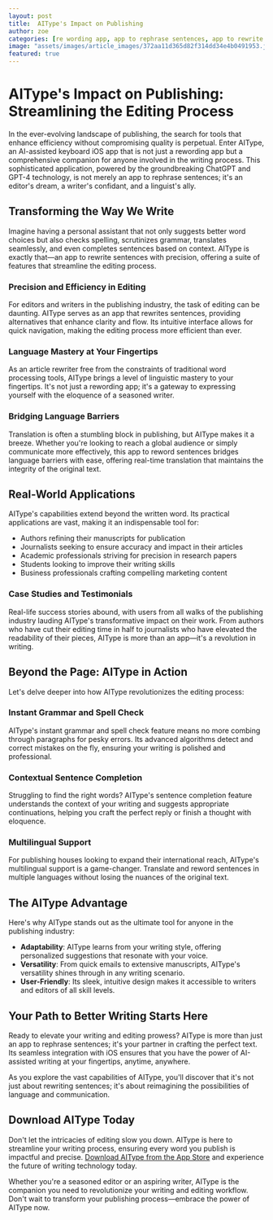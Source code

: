 ```yaml
---
layout: post
title:  AIType's Impact on Publishing
author: zoe
categories: [re wording app, app to rephrase sentences, app to rewrite sentences, app that rewrites sentences, app to reword sentences, article rewriter free, rewording app]
image: "assets/images/article_images/372aa11d365d82f314dd34e4b0491953.jpg"
featured: true
---
```


# AIType's Impact on Publishing: Streamlining the Editing Process

In the ever-evolving landscape of publishing, the search for tools that enhance efficiency without compromising quality is perpetual. Enter AIType, an AI-assisted keyboard iOS app that is not just a rewording app but a comprehensive companion for anyone involved in the writing process. This sophisticated application, powered by the groundbreaking ChatGPT and GPT-4 technology, is not merely an app to rephrase sentences; it's an editor's dream, a writer's confidant, and a linguist's ally.

## Transforming the Way We Write

Imagine having a personal assistant that not only suggests better word choices but also checks spelling, scrutinizes grammar, translates seamlessly, and even completes sentences based on context. AIType is exactly that—an app to rewrite sentences with precision, offering a suite of features that streamline the editing process.

### Precision and Efficiency in Editing

For editors and writers in the publishing industry, the task of editing can be daunting. AIType serves as an app that rewrites sentences, providing alternatives that enhance clarity and flow. Its intuitive interface allows for quick navigation, making the editing process more efficient than ever.

### Language Mastery at Your Fingertips

As an article rewriter free from the constraints of traditional word processing tools, AIType brings a level of linguistic mastery to your fingertips. It's not just a rewording app; it's a gateway to expressing yourself with the eloquence of a seasoned writer.

### Bridging Language Barriers

Translation is often a stumbling block in publishing, but AIType makes it a breeze. Whether you're looking to reach a global audience or simply communicate more effectively, this app to reword sentences bridges language barriers with ease, offering real-time translation that maintains the integrity of the original text.

## Real-World Applications

AIType's capabilities extend beyond the written word. Its practical applications are vast, making it an indispensable tool for:

- Authors refining their manuscripts for publication
- Journalists seeking to ensure accuracy and impact in their articles
- Academic professionals striving for precision in research papers
- Students looking to improve their writing skills
- Business professionals crafting compelling marketing content

### Case Studies and Testimonials

Real-life success stories abound, with users from all walks of the publishing industry lauding AIType's transformative impact on their work. From authors who have cut their editing time in half to journalists who have elevated the readability of their pieces, AIType is more than an app—it's a revolution in writing.

## Beyond the Page: AIType in Action

Let's delve deeper into how AIType revolutionizes the editing process:

### Instant Grammar and Spell Check

AIType's instant grammar and spell check feature means no more combing through paragraphs for pesky errors. Its advanced algorithms detect and correct mistakes on the fly, ensuring your writing is polished and professional.

### Contextual Sentence Completion

Struggling to find the right words? AIType's sentence completion feature understands the context of your writing and suggests appropriate continuations, helping you craft the perfect reply or finish a thought with eloquence.

### Multilingual Support

For publishing houses looking to expand their international reach, AIType's multilingual support is a game-changer. Translate and reword sentences in multiple languages without losing the nuances of the original text.

## The AIType Advantage

Here's why AIType stands out as the ultimate tool for anyone in the publishing industry:

- **Adaptability**: AIType learns from your writing style, offering personalized suggestions that resonate with your voice.
- **Versatility**: From quick emails to extensive manuscripts, AIType's versatility shines through in any writing scenario.
- **User-Friendly**: Its sleek, intuitive design makes it accessible to writers and editors of all skill levels.

## Your Path to Better Writing Starts Here

Ready to elevate your writing and editing prowess? AIType is more than just an app to rephrase sentences; it's your partner in crafting the perfect text. Its seamless integration with iOS ensures that you have the power of AI-assisted writing at your fingertips, anytime, anywhere.

As you explore the vast capabilities of AIType, you'll discover that it's not just about rewriting sentences; it's about reimagining the possibilities of language and communication.

## Download AIType Today

Don't let the intricacies of editing slow you down. AIType is here to streamline your writing process, ensuring every word you publish is impactful and precise. [Download AIType from the App Store](https://apps.apple.com/us/app/aitype-grammar-check-keyboard/id6469163944) and experience the future of writing technology today.

Whether you're a seasoned editor or an aspiring writer, AIType is the companion you need to revolutionize your writing and editing workflow. Don't wait to transform your publishing process—embrace the power of AIType now.